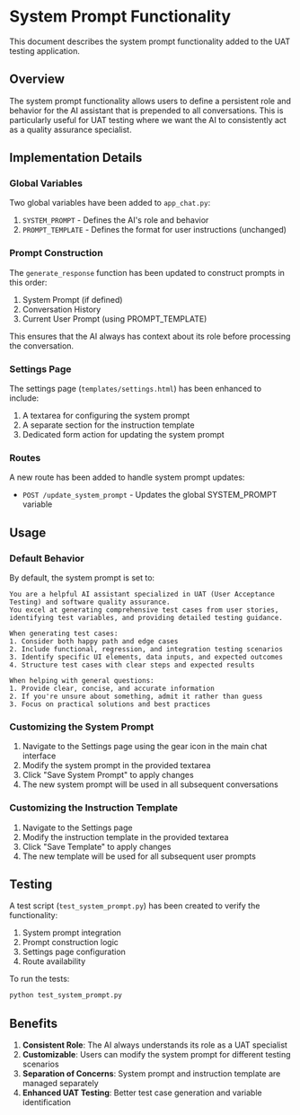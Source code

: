 # System Prompt Functionality

This document describes the system prompt functionality added to the UAT testing application.

## Overview

The system prompt functionality allows users to define a persistent role and behavior for the AI assistant that is prepended to all conversations. This is particularly useful for UAT testing where we want the AI to consistently act as a quality assurance specialist.

## Implementation Details

### Global Variables

Two global variables have been added to `app_chat.py`:

1. `SYSTEM_PROMPT` - Defines the AI's role and behavior
2. `PROMPT_TEMPLATE` - Defines the format for user instructions (unchanged)

### Prompt Construction

The `generate_response` function has been updated to construct prompts in this order:

1. System Prompt (if defined)
2. Conversation History
3. Current User Prompt (using PROMPT_TEMPLATE)

This ensures that the AI always has context about its role before processing the conversation.

### Settings Page

The settings page (`templates/settings.html`) has been enhanced to include:

1. A textarea for configuring the system prompt
2. A separate section for the instruction template
3. Dedicated form action for updating the system prompt

### Routes

A new route has been added to handle system prompt updates:

- `POST /update_system_prompt` - Updates the global SYSTEM_PROMPT variable

## Usage

### Default Behavior

By default, the system prompt is set to:

```
You are a helpful AI assistant specialized in UAT (User Acceptance Testing) and software quality assurance. 
You excel at generating comprehensive test cases from user stories, identifying test variables, and providing detailed testing guidance.

When generating test cases:
1. Consider both happy path and edge cases
2. Include functional, regression, and integration testing scenarios
3. Identify specific UI elements, data inputs, and expected outcomes
4. Structure test cases with clear steps and expected results

When helping with general questions:
1. Provide clear, concise, and accurate information
2. If you're unsure about something, admit it rather than guess
3. Focus on practical solutions and best practices
```

### Customizing the System Prompt

1. Navigate to the Settings page using the gear icon in the main chat interface
2. Modify the system prompt in the provided textarea
3. Click "Save System Prompt" to apply changes
4. The new system prompt will be used in all subsequent conversations

### Customizing the Instruction Template

1. Navigate to the Settings page
2. Modify the instruction template in the provided textarea
3. Click "Save Template" to apply changes
4. The new template will be used for all subsequent user prompts

## Testing

A test script (`test_system_prompt.py`) has been created to verify the functionality:

1. System prompt integration
2. Prompt construction logic
3. Settings page configuration
4. Route availability

To run the tests:

```bash
python test_system_prompt.py
```

## Benefits

1. **Consistent Role**: The AI always understands its role as a UAT specialist
2. **Customizable**: Users can modify the system prompt for different testing scenarios
3. **Separation of Concerns**: System prompt and instruction template are managed separately
4. **Enhanced UAT Testing**: Better test case generation and variable identification
